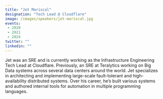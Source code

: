 ```yaml
---
title: "Jet Mariscal"
designation: "Tech Lead @ Cloudflare"
image: /images/speakers/jet-mariscal.jpg
events:
 - 2020
 - 2021
 - 2024
twitter: ""
linkedin: ""
---
```


Jet was an SRE and is currently working as the Infrastructure Engineering Tech Lead at Cloudflare. Previously, an SRE at Teralytics working on Big Data systems across several data centers around the world. Jet specializes in architecting and implementing large-scale fault-tolerant and high-availability distributed systems. Over his career, he’s built various systems and authored internal tools for automation in multiple programming languages.